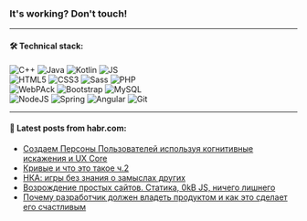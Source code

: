 ### It's working? Don't touch!

---

#### 🛠️ Technical stack:

![C++](https://img.shields.io/badge/C++-informational?logo=c%2B%2B&style=flat&logoColor=white&color=9C033A)
![Java](https://img.shields.io/badge/Java-informational?logo=java&style=flat&logoColor=white&color=007396)
![Kotlin](https://img.shields.io/badge/Kotlin-informational?logo=Kotlin&style=flat&logoColor=white&color=0095D5)
![JS](https://img.shields.io/badge/JS-informational?logo=javaScript&style=flat&logoColor=black&color=F7Df1E) <br>
![HTML5](https://img.shields.io/badge/HTML5-informational?logo=html5&style=flat&logoColor=white&color=E34F26)
![CSS3](https://img.shields.io/badge/CSS3-informational?logo=css3&style=flat&logoColor=white&color=157286)
![Sass](https://img.shields.io/badge/Saas-informational?logo=sass&style=flat&logoColor=white&color=hotpink)
![PHP](https://img.shields.io/badge/PHP-informational?logo=php&style=flat&logoColor=white&color=777BB4) <br>
![WebPAck](https://img.shields.io/badge/WebPack-informational?logo=webPack&style=flat&logoColor=white&color=FF6F00)
![Bootstrap](https://img.shields.io/badge/Bootstrap-informational?logo=Bootstrap&style=flat&logoColor=white&color=7952B3)
![MySQL](https://img.shields.io/badge/MySQL-informational?logo=MySQL&style=flat&logoColor=white&color=00f) <br>
![NodeJS](https://img.shields.io/badge/NodeJS-informational?logo=node.js&style=flat&logoColor=white&color=43853D)
![Spring](https://img.shields.io/badge/Spring-informational?logo=Spring&style=flat&logoColor=white&color=0A9EDC)
![Angular](https://img.shields.io/badge/Vue-informational?logo=vue.js&style=flat&logoColor=white&color=red)
![Git](https://img.shields.io/badge/Git-informational?logo=git&style=flat&logoColor=white&color=darkorange)

___

#### 💬 Latest posts from habr.com:

<!-- BLOG-POST-LIST:START -->
- [Создаем Персоны Пользователей используя когнитивные искажения и UX Core](https://habr.com/ru/post/670722/?utm_source=habrahabr&utm_medium=rss&utm_campaign=670722)
- [Кривые и что это такое ч.2](https://habr.com/ru/post/671078/?utm_source=habrahabr&utm_medium=rss&utm_campaign=671078)
- [НКА: игры без знания о замыслах других](https://habr.com/ru/post/671076/?utm_source=habrahabr&utm_medium=rss&utm_campaign=671076)
- [Возрождение простых сайтов. Статика, 0kB JS, ничего лишнего](https://habr.com/ru/post/669774/?utm_source=habrahabr&utm_medium=rss&utm_campaign=669774)
- [Почему разработчик должен владеть продуктом и как это сделает его счастливым](https://habr.com/ru/post/671058/?utm_source=habrahabr&utm_medium=rss&utm_campaign=671058)
<!-- BLOG-POST-LIST:END -->
